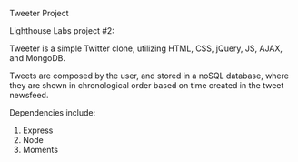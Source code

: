 Tweeter Project

Lighthouse Labs project #2:

Tweeter is a simple Twitter clone, utilizing HTML, CSS, jQuery, JS, AJAX, and MongoDB.

Tweets are composed by the user, and stored in a noSQL database, where they are shown in chronological order based on time created in the tweet newsfeed. 

Dependencies include:
1) Express
2) Node
3) Moments
